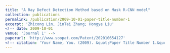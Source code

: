 ```yaml
---
title: "A Ray Defect Detection Method based on Mask R-CNN model"
collection: publications
permalink: /publication/2009-10-01-paper-title-number-1
excerpt: 'Zhicong Lin, JinTai Zhang; Hongye Liu'
<!-- date: 2009-10-01
venue: 'Journal 1' -->
paperurl: 'http://www.soopat.com/Patent/202010654127'
<!-- citation: 'Your Name, You. (2009). &quot;Paper Title Number 1.&quot; <i>Journal 1</i>. 1(1).' -->
---
```

<!-- This paper is about the number 1. The number 2 is left for future work.

[Download paper here](http://www.soopat.com/Patent/202010654127)

Recommended citation: Your Name, You. (2009). "Paper Title Number 1." <i>Journal 1</i>. 1(1). -->